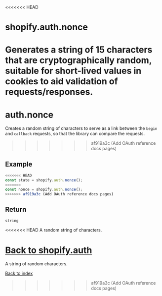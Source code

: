 <<<<<<< HEAD
# shopify.auth.nonce

Generates a string of 15 characters that are cryptographically random, suitable for short-lived values in cookies to aid validation of requests/responses.
=======
# auth.nonce

Creates a random string of characters to serve as a link between the `begin` and `callback` requests, so that the library can compare the requests.
>>>>>>> af919a3c (Add OAuth reference docs pages)

## Example

```ts
<<<<<<< HEAD
const state = shopify.auth.nonce();
=======
const nonce = shopify.auth.nonce();
>>>>>>> af919a3c (Add OAuth reference docs pages)
```

## Return

`string`

<<<<<<< HEAD
A random string of characters.

[Back to shopify.auth](./README.md)
=======
A string of random characters.

[Back to index](./README.md)
>>>>>>> af919a3c (Add OAuth reference docs pages)

